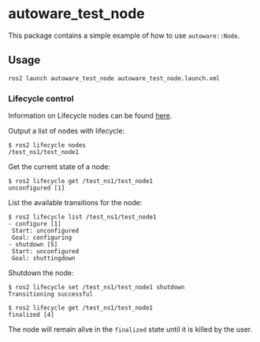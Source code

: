 # autoware_test_node

This package contains a simple example of how to use `autoware::Node`.

## Usage

```bash
ros2 launch autoware_test_node autoware_test_node.launch.xml
```

### Lifecycle control

Information on Lifecycle nodes can be found [here](https://design.ros2.org/articles/node_lifecycle.html).

Output a list of nodes with lifecycle:

```console
$ ros2 lifecycle nodes
/test_ns1/test_node1
```

Get the current state of a node:

```console
$ ros2 lifecycle get /test_ns1/test_node1
unconfigured [1]
```

List the available transitions for the node:

```console
$ ros2 lifecycle list /test_ns1/test_node1
- configure [1]
 Start: unconfigured
 Goal: configuring
- shutdown [5]
 Start: unconfigured
 Goal: shuttingdown
```

Shutdown the node:

```console
$ ros2 lifecycle set /test_ns1/test_node1 shutdown
Transitioning successful
```

```console
$ ros2 lifecycle get /test_ns1/test_node1
finalized [4]
```

The node will remain alive in the `finalized` state until it is killed by the user.

